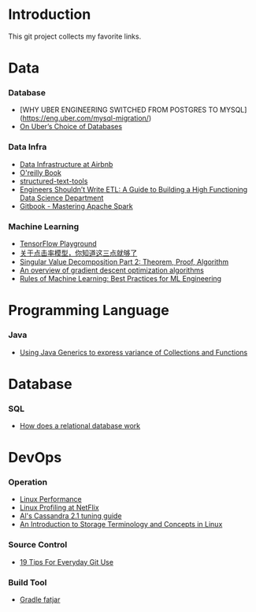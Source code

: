 # Introduction
This git project collects my favorite links.

# Data

### Database
- [WHY UBER ENGINEERING SWITCHED FROM POSTGRES TO MYSQL] (https://eng.uber.com/mysql-migration/)
- [On Uber’s Choice of Databases](http://use-the-index-luke.com/blog/2016-07-29/on-ubers-choice-of-databases)

### Data Infra
- [Data Infrastructure at Airbnb](https://medium.com/airbnb-engineering/data-infrastructure-at-airbnb-8adfb34f169c#.96utcer6b)
- [O'reilly Book](http://datascienceatthecommandline.com/)
- [structured-text-tools](https://github.com/dbohdan/structured-text-tools)
- [Engineers Shouldn’t Write ETL: A Guide to Building a High Functioning Data Science Department](http://multithreaded.stitchfix.com/blog/2016/03/16/engineers-shouldnt-write-etl/)
- [Gitbook - Mastering Apache Spark](https://www.gitbook.com/book/jaceklaskowski/mastering-apache-spark/details)

### Machine Learning
- [TensorFlow Playground](http://playground.tensorflow.org/)
- [关于点击率模型，你知道这三点就够了](http://www.meihua.info/a/65329)
- [Singular Value Decomposition Part 2: Theorem, Proof, Algorithm](https://jeremykun.com/2016/05/16/singular-value-decomposition-part-2-theorem-proof-algorithm/)
- [An overview of gradient descent optimization algorithms](http://sebastianruder.com/optimizing-gradient-descent/index.html)
- [Rules of Machine Learning:
Best Practices for ML Engineering](http://martin.zinkevich.org/rules_of_ml/rules_of_ml.pdf)

# Programming Language
### Java
- [Using Java Generics to express variance of Collections and Functions](https://advancedweb.hu/2016/05/03/java_variance/)


# Database
### SQL
- [How does a relational database work](http://coding-geek.com/how-databases-work/)

# DevOps
### Operation
- [Linux Performance](http://www.brendangregg.com/linuxperf.html)
- [Linux Profiling at NetFlix](http://www.slideshare.net/brendangregg/scale2015-linux-perfprofiling)
- [Al's Cassandra 2.1 tuning guide](https://tobert.github.io/pages/als-cassandra-21-tuning-guide.html)
- [An Introduction to Storage Terminology and Concepts in Linux](https://www.digitalocean.com/community/tutorials/an-introduction-to-storage-terminology-and-concepts-in-linux)

### Source Control
- [19 Tips For Everyday Git Use](http://www.alexkras.com/19-git-tips-for-everyday-use/)

### Build Tool
- [Gradle fatjar](https://github.com/johnrengelman/shadow)

